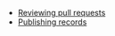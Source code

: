 - [Reviewing pull requests](/maintainers/pr_review)
- [Publishing records](/maintainers/publishing_records)